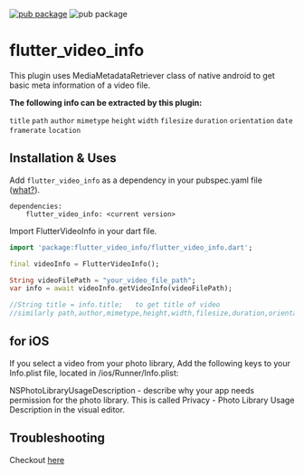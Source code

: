 <a href="https://pub.dev/packages/flutter_video_info" rel="nofollow"><img src="https://img.shields.io/badge/pub-v1.2.0-blue" alt="pub package" data-canonical-src="https://img.shields.io/pub/v/sliding_up_panel.svg" style="max-width:100%;"></a>
<img src="https://img.shields.io/badge/Platform-android%20%7C%20ios-green" alt="pub package" data-canonical-src="https://img.shields.io/pub/v/sliding_up_panel.svg" style="max-width:100%;">
# flutter_video_info

This plugin uses MediaMetadataRetriever class of native android to get basic meta information 
of a video file.


<b>The following info can be extracted by this plugin:</b>

`title`
`path`
`author`
`mimetype`
`height`
`width`
`filesize`
`duration`
`orientation`
`date`
`framerate`
`location`



## Installation & Uses

Add `flutter_video_info` as a dependency in your pubspec.yaml file ([what?](https://flutter.io/using-packages/)).
```
dependencies:
    flutter_video_info: <current version>
```

Import FlutterVideoInfo in your dart file.
```dart
import 'package:flutter_video_info/flutter_video_info.dart';

final videoInfo = FlutterVideoInfo();

String videoFilePath = "your_video_file_path";
var info = await videoInfo.getVideoInfo(videoFilePath);

//String title = info.title;   to get title of video
//similarly path,author,mimetype,height,width,filesize,duration,orientation,date,framerate,location can be extracted.

```

## for iOS
If you select a video from your photo library, 
Add the following keys to your Info.plist file, located in /ios/Runner/Info.plist:

NSPhotoLibraryUsageDescription - describe why your app needs permission for the photo library. This is called Privacy - Photo Library Usage Description in the visual editor.


## Troubleshooting
  Checkout <a href="troubleshoot.md">here<a/>

